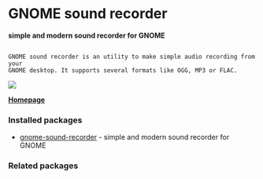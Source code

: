 # GNOME sound recorder

__simple and modern sound recorder for GNOME__

```

GNOME sound recorder is an utility to make simple audio recording from your
GNOME desktop. It supports several formats like OGG, MP3 or FLAC.

```

[![](https://screenshots.debian.net/thumbnail/gnome-sound-recorder/)](https://screenshots.debian.net/screenshot/gnome-sound-recorder/)


 **[Homepage](https://wiki.gnome.org/Design/Apps/SoundRecorder)**

### Installed packages

* [gnome-sound-recorder](https://packages.debian.org/stretch/gnome-sound-recorder) - simple and modern sound recorder for GNOME

### Related packages

<sub>  </sub>
